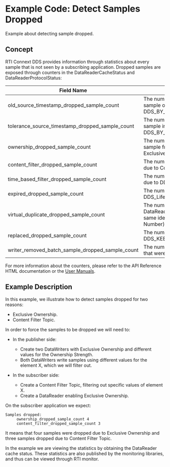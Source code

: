 # Example Code: Detect Samples Dropped

Example about detecting sample dropped.

## Concept

RTI Connext DDS provides information through statistics about every sample that
is not seen by a subscribing application.
Dropped samples are exposed through counters in the DataReaderCacheStatus and
DataReaderProtocolStatus:

| Field Name | Description |
| ---------- | ----------- |
| old_source_timestamp_dropped_sample_count | The number of samples dropped as a result of receiving a sample older than the last one, using DDS_BY_SOURCE_TIMESTAMP_DESTINATIONORDER_QOS.|
| tolerance_source_timestamp_dropped_sample_count |The number of samples dropped as a result of receiving a sample in the future, using DDS_BY_SOURCE_TIMESTAMP_DESTINATIONORDER_QOS. |
| ownership_dropped_sample_count | The number of samples dropped as a result of receiving a sample from a DataWriter with a lower strength, using Exclusive Ownership. |
| content_filter_dropped_sample_count | The number of user samples filtered by the DataReader due to Content-Filtered Topics. |
| time_based_filter_dropped_sample_count | The number of user samples filtered by the DataReader due to DDS_TimeBasedFilterQosPolicy. |
| expired_dropped_sample_count | The number of samples expired by the DataReader due to DDS_LifespanQosPolicy or the autopurge sample delays. |
| virtual_duplicate_dropped_sample_count | The number of virtual duplicate samples dropped by the DataReader. A sample is a virtual duplicate if it has the same identity (Virtual Writer GUID and Virtual Sequence Number) as a previously received sample. |
| replaced_dropped_sample_count | The number of samples replaced by the DataReader due to DDS_KEEP_LAST_HISTORY_QOS replacement. |
| writer_removed_batch_sample_dropped_sample_count | The number of batch samples received by the DataReader that were marked as removed by the DataWriter. |

For more information about the counters, please refer to the API Reference HTML
documentation or the [User Manuals](https://community.rti.com/static/documentation/connext-dds/6.1.0/doc/manuals/connext_dds_professional/users_manual/index.htm#users_manual/Statuses_for_DataReaders.htm).

## Example Description

In this example, we illustrate how to detect samples dropped for two reasons:

- Exclusive Ownership.
- Content Filter Topic.

In order to force the samples to be dropped we will need to:

-   In the publisher side:

    -   Create two DataWriters with Exclusive Ownership and different values for
    the Ownership Strength.
    -   Both DataWriters write samples using different values for the element X,
    which we will filter out.
-   In the subscriber side:

    - Create a Content Filter Topic, filtering out specific values of element X.
    - Create a DataReader enabling Exclusive Ownership.

On the subscriber application we expect:

```plaintext
Samples dropped:
     ownership_dropped_sample_count 4
     content_filter_dropped_sample_count 3
```

It means that four samples were dropped due to Exclusive Ownership and three samples
dropped due to Content Filter Topic.

In the example we are viewing the statistics by obtaining the DataReader cache
status. These statistics are also published by the monitoring libraries, and
thus can be viewed through RTI monitor.

